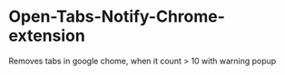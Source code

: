 # Open-Tabs-Notify-Chrome-extension
Removes tabs in google chome, when it count > 10 with warning popup 

